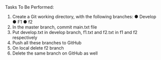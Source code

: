 Tasks To Be Performed:
1. Create a Git working directory, with the following branches:
● Develop
● F1
● f2
2. In the master branch, commit main.txt file
3. Put develop.txt in develop branch, f1.txt and f2.txt in f1 and f2 respectively
4. Push all these branches to GitHub
5. On local delete f2 branch
6. Delete the same branch on GitHub as well
